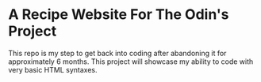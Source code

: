 # A Recipe Website For The Odin's Project
This repo is my step to get back into coding after abandoning it for
approximately 6 months. This project will showcase my ability to code
with very basic HTML syntaxes. 